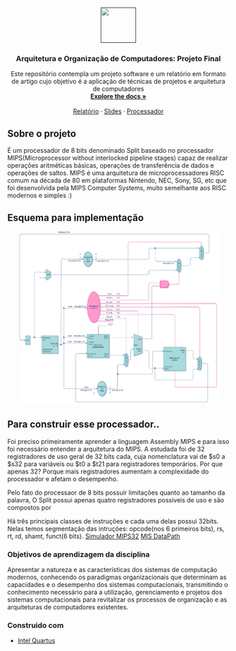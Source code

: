 
<!-- PROJECT LOGO -->
<br />
<p align="center">
  <a href="">
    <img src="https://user-images.githubusercontent.com/49700354/114078715-a61b2f00-987f-11eb-8eef-6fd7cfc17d33.png" alt="" width="80" height="80">
  </a>

  <h3 align="center">Arquitetura e Organização de Computadores: Projeto Final</h3>

  <p align="center">
    Este repositório contempla um projeto software e um relatório em formato de artigo cujo objetivo é a aplicação de técnicas de projetos e arquitetura de computadores
    <br />
    <a href=""><strong>Explore the docs »</strong></a>
    <br />
    <br />
    <a href="https://github.com/karengiovanna/AOC_KarenGiovanna_JoaoPaulo_UFRR2020/blob/main/relatorio_processadorSPLIT.pdf">Relatório</a>
    ·
    <a href="https://github.com/karengiovanna/AOC_KarenGiovanna_JoaoPaulo_UFRR2020/blob/main/apresenta%C3%A7%C3%A3o/Apresenta%C3%A7%C3%A3o%20Split.pdf">Slides</a>
    ·
    <a href="https://github.com/karengiovanna/AOC_KarenGiovanna_JoaoPaulo_UFRR2020/tree/main/split/componentes">Processador</a>
  </p>
</p>

<!-- ABOUT THE PROJECT -->
## Sobre o projeto
É um processador de 8 bits denominado Split baseado no processador MIPS(Microprocessor without interlocked pipeline stages) capaz de realizar operações aritméticas básicas, operações de transferência de dados e operações de saltos. MIPS é uma arquitetura de microprocessadores RISC comum na década de 80 em plataformas Nintendo, NEC, Sony, SG, etc que foi desenvolvida pela MIPS Computer Systems, muito semelhante aos RISC modernos e simples :)

## Esquema para implementação
<p align="center">
  <a href="">
    <img src="https://github.com/karengiovanna/AOC_KarenGiovanna_JoaoPaulo_UFRR2020/blob/main/DATAPATH_8_BITS.jpg?raw=true" alt="" width="90%" height="%">
  </a>

## Para construir esse processador..
Foi preciso primeiramente aprender a linguagem Assembly MIPS e para isso foi necessário entender a arquitetura do MIPS. A estudada foi de 32 registradores de uso geral de 32 bits cada, cuja nomenclatura vai de $s0 a $s32 para variáveis ou $t0 a $t21 para registradores temporários. Por que apenas 32? Porque mais registradores aumentam a complexidade do processador e afetam o desempenho.
  
 Pelo fato do processaor de 8 bits possuir limitações quanto ao tamanho da palavra, O Split possui apenas quatro registradores possíveis de uso e são compostos por 
  
Há três principais classes de instruções e cada uma delas possui 32bits. Nelas temos segmentação das intruções: opcode(nos 6 primeiros bits), rs, rt, rd, shamt, funct(6 bits). [Simulador MIPS32](http://spimsimulator.sourceforge.net/)
[MIS DataPath](http://mi.eng.cam.ac.uk/~ahg/MIPS-Datapath/)

### Objetivos de aprendizagem da disciplina
Apresentar a natureza e as características dos sistemas de computação modernos, conhecendo os paradigmas organizacionais que determinam as capacidades e o desempenho dos sistemas computacionais, transmitindo o conhecimento necessário para a utilização, gerenciamento e projetos dos sistemas computacionais para revitalizar os processos de organização e as arquiteturas de computadores existentes.

### Construido com
* [Intel Quartus](https://getbootstrap.com)


